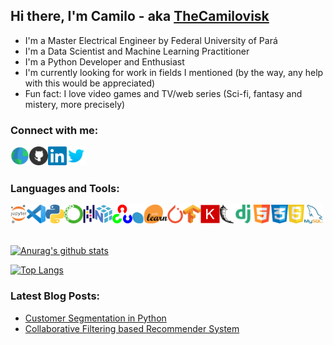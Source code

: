 ## Hi there, I'm Camilo - aka [TheCamilovisk][website]
- I'm a Master Electrical Engineer by Federal University of Pará
- I'm a Data Scientist and Machine Learning Practitioner
- I'm a Python Developer and Enthusiast
- I'm currently looking for work in fields I mentioned (by the way, any help with this would be appreciated)
- Fun fact: I love video games and TV/web series (Sci-fi, fantasy and mistery, more precisely)

### Connect with me:
[<img align="left" height="30px" src="icons/social/globe.png" alt="thecamilovisk.github.io/" />][website]
[<img align="left" height="30px" src="icons/social/github.png" alt="TheCamilovisk | Github" />][github]
[<img align="left" height="30px" src="icons/social/linkedin.png" alt="camilo-assis-a9712669 | LinkedIn" />][linkedin]
[<img align="left" height="30px" src="icons/social/twitter.png" alt="camilolgon | Twitter" />][twitter]

<br />
<br />

### Languages and Tools:
[<img align="left" height="30px" src="icons/tools/jupyter.png" alt="Project Jupyter" />](https://jupyter.org/)
[<img align="left" height="30px" src="icons/tools/vscode.png" alt="Visual Studio Code" />](https://code.visualstudio.com/)
[<img align="left" height="30px" src="icons/languages/python.png" alt="Python Language" />](https://www.python.org/)
[<img align="left" height="30px" src="icons/tools/anaconda.png" alt="Anaconda package" />](https://www.anaconda.com/)
[<img align="left" height="30px" src="icons/tools/pandas.png" alt="Pandas library" />](https://pandas.pydata.org/)
[<img align="left" height="30px" src="icons/tools/numpy.png" alt="Numpy library" />](https://numpy.org/)
[<img align="left" height="30px" src="icons/tools/opencv.png" alt="OpenCV library" />](https://opencv.org/)
[<img align="left" height="30px" src="icons/tools/sklearn.png" alt="Numpy library" />](https://scikit-learn.org/)
[<img align="left" height="30px" src="icons/tools/pytorch.png" alt="Pytorch library" />](https://pytorch.org/)
[<img align="left" height="30px" src="icons/tools/tensorflow.png" alt="Tensorflow library" />](https://www.tensorflow.org/?hl=pt-br)
[<img align="left" height="30px" src="icons/tools/keras.png" alt="Keras library" />](https://keras.io/)
[<img align="left" height="30px" src="icons/tools/Flask.png" alt="Sci-kit Learn framework" />](https://flask.palletsprojects.com/en/1.1.x/)
[<img align="left" height="30px" src="icons/tools/django.png" alt="Django framework" />](https://www.djangoproject.com/)
[<img align="left" height="30px" src="icons/languages/html5.png" alt="HTML 5" />](https://developer.mozilla.org/pt-BR/docs/Web/HTML/HTML5)
[<img align="left" height="30px" src="icons/languages/css3.png" alt="CSS 3" />](https://developer.mozilla.org/pt-BR/docs/Web/CSS)
[<img align="left" height="30px" src="icons/languages/javascript.png" alt="JavaScript" />](https://developer.mozilla.org/pt-BR/docs/Web/JavaScript)
[<img align="left" height="30px" src="icons/tools/mysql.png" alt="MySQL" />](https://www.mysql.com/)

<br />
<br />
<br />

[![Anurag's github stats](https://github-readme-stats.vercel.app/api?username=thecamilovisk&show_icons=true&theme=tokyonight)](https://github.com/anuraghazra/github-readme-stats)

[![Top Langs](https://github-readme-stats.vercel.app/api/top-langs/?username=thecamilovisk&show_icons=true&theme=tokyonight)](https://github.com/anuraghazra/github-readme-stats)


[github]: https://github.com/TheCamilovisk
[website]: https://thecamilovisk.github.io/
[linkedin]: https://www.linkedin.com/in/camilo-assis-a9712669/
[twitter]: https://twitter.com/camilolgon

### Latest Blog Posts:
<!-- BLOG:START -->
- [Customer Segmentation in Python](https://thecamilovisk.github.io//posts/Customer-Segmentation/)
- [Collaborative Filtering based Recommender System](https://thecamilovisk.github.io//posts/Collaborative-Filtering-Recommender-System/)
<!-- BLOG:END -->
